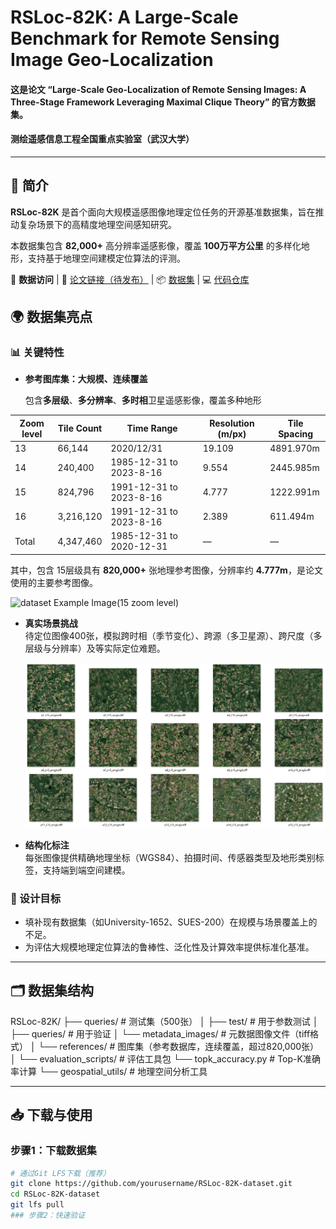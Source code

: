 # RSLoc-82K: A Large-Scale Benchmark for Remote Sensing Image Geo-Localization

#### 这是论文 “Large-Scale Geo-Localization of Remote Sensing Images: A Three-Stage Framework Leveraging Maximal Clique Theory” 的官方数据集。

#### 测绘遥感信息工程全国重点实验室（武汉大学）

---

## 💬 简介

**RSLoc-82K** 是首个面向大规模遥感图像地理定位任务的开源基准数据集，旨在推动复杂场景下的高精度地理空间感知研究。

本数据集包含 **82,000+** 高分辨率遥感影像，覆盖 **100万平方公里** 的多样化地形，支持基于地理空间建模定位算法的评测。

🔗 **数据访问** | 📄 [论文链接（待发布）]() | 📦 [数据集]() | 💻 [代码仓库](https://github.com/SandraPky/RSLoc-82K)


## 🌍 数据集亮点
### 📊 关键特性
- **参考图库集：大规模、连续覆盖**  

  包含**多层级**、**多分辨率**、**多时相**卫星遥感影像，覆盖多种地形
  
| Zoom level | Tile Count | Time Range                         | Resolution (m/px) | Tile Spacing |
|-------------|------------|-------------------------------------|-------------------|--------------|
| 13          | 66,144     | 2020/12/31                          | 19.109            | 4891.970m    |
| 14          | 240,400    | 1985-12-31 to 2023-8-16             | 9.554             | 2445.985m    |
| 15     | 824,796| 1991-12-31 to 2023-8-16     | 4.777             | 1222.991m    |
| 16          | 3,216,120  | 1991-12-31 to 2023-8-16             | 2.389             | 611.494m     |
| Total       | 4,347,460  | 1985-12-31 to 2020-12-31            | —                 | —            |

  其中，包含 15层级具有 **820,000+** 张地理参考图像，分辨率约 **4.777m**，是论文使用的主要参考图像。
  
  ![dataset Example Image(15 zoom level)](paper/dataset.jpg)

- **真实场景挑战**  
  待定位图像400张，模拟跨时相（季节变化）、跨源（多卫星源）、跨尺度（多层级与分辨率）及等实际定位难题。

  ![dataset Example Image(15 zoom level)](paper/test_imgs.png)


- **结构化标注**  
  每张图像提供精确地理坐标（WGS84）、拍摄时间、传感器类型及地形类别标签，支持端到端空间建模。

### 🚀 设计目标
- 填补现有数据集（如University-1652、SUES-200）在规模与场景覆盖上的不足。
- 为评估大规模地理定位算法的鲁棒性、泛化性及计算效率提供标准化基准。

---
## 🗂️ 数据集结构
RSLoc-82K/
├── queries/ # 测试集（500张）
│ ├── test/ # 用于参数测试
│ ├── queries/ # 用于验证
│ └── metadata_images/ # 元数据图像文件（tiff格式）
│
└── references/ # 图库集（参考数据库，连续覆盖，超过820,000张）
│
└── evaluation_scripts/ # 评估工具包
└── topk_accuracy.py # Top-K准确率计算
└── geospatial_utils/ # 地理空间分析工具

---

## 📥 下载与使用
### 步骤1：下载数据集
```bash
# 通过Git LFS下载（推荐）
git clone https://github.com/yourusername/RSLoc-82K-dataset.git
cd RSLoc-82K-dataset
git lfs pull
### 步骤2：快速验证
